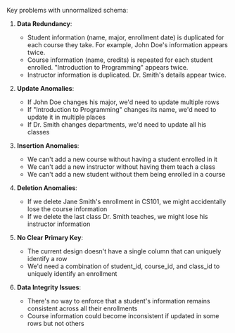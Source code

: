 Key problems with unnormalized schema:

1. **Data Redundancy**:
   - Student information (name, major, enrollment date) is duplicated for each course they take. For example, John Doe's information appears twice.
   - Course information (name, credits) is repeated for each student enrolled. "Introduction to Programming" appears twice.
   - Instructor information is duplicated. Dr. Smith's details appear twice.

2. **Update Anomalies**:
   - If John Doe changes his major, we'd need to update multiple rows
   - If "Introduction to Programming" changes its name, we'd need to update it in multiple places
   - If Dr. Smith changes departments, we'd need to update all his classes

3. **Insertion Anomalies**:
   - We can't add a new course without having a student enrolled in it
   - We can't add a new instructor without having them teach a class
   - We can't add a new student without them being enrolled in a course

4. **Deletion Anomalies**:
   - If we delete Jane Smith's enrollment in CS101, we might accidentally lose the course information
   - If we delete the last class Dr. Smith teaches, we might lose his instructor information

5. **No Clear Primary Key**:
   - The current design doesn't have a single column that can uniquely identify a row
   - We'd need a combination of student_id, course_id, and class_id to uniquely identify an enrollment

6. **Data Integrity Issues**:
   - There's no way to enforce that a student's information remains consistent across all their enrollments
   - Course information could become inconsistent if updated in some rows but not others

